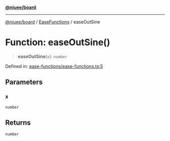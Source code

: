[**@niuee/board**](../../../README.md)

***

[@niuee/board](../../../globals.md) / [EaseFunctions](../README.md) / easeOutSine

# Function: easeOutSine()

> **easeOutSine**(`x`): `number`

Defined in: [ease-functions/ease-functions.ts:5](https://github.com/niuee/board/blob/e6c1edcccf6525a0cc9088782c7c4653e837f533/src/ease-functions/ease-functions.ts#L5)

## Parameters

### x

`number`

## Returns

`number`
